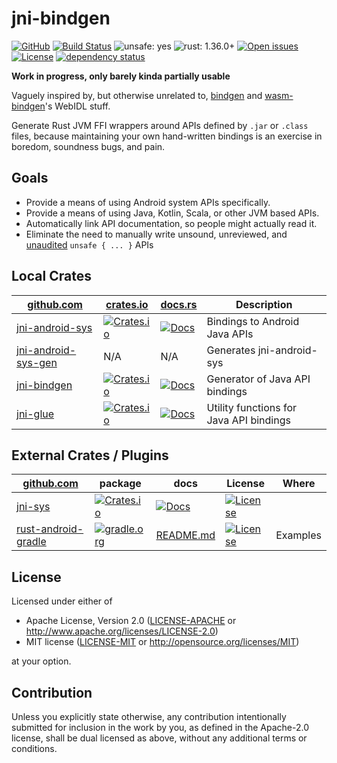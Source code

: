 # jni-bindgen

[![GitHub](https://img.shields.io/github/stars/MaulingMonkey/jni-bindgen.svg?label=GitHub&style=social)](https://github.com/MaulingMonkey/jni-bindgen)
[![Build Status](https://travis-ci.org/MaulingMonkey/jni-bindgen.svg)](https://travis-ci.org/MaulingMonkey/jni-bindgen)
![unsafe: yes](https://img.shields.io/badge/unsafe-yes-yellow.svg)
![rust: 1.36.0+](https://img.shields.io/badge/rust-1.36.0%2B-green.svg)
[![Open issues](https://img.shields.io/github/issues-raw/MaulingMonkey/jni-bindgen.svg)](https://github.com/MaulingMonkey/jni-bindgen/issues)
[![License](https://img.shields.io/crates/l/jni-bindgen.svg)](https://github.com/MaulingMonkey/jni-bindgen)
[![dependency status](https://deps.rs/repo/github/MaulingMonkey/jni-bindgen/status.svg)](https://deps.rs/repo/github/MaulingMonkey/jni-bindgen)

**Work in progress, only barely kinda partially usable**

Vaguely inspired by, but otherwise unrelated to, [bindgen](https://github.com/rust-lang/rust-bindgen) and
[wasm-bindgen](https://github.com/rustwasm/wasm-bindgen)'s WebIDL stuff.

Generate Rust JVM FFI wrappers around APIs defined by `.jar` or `.class` files, because maintaining your own
hand-written bindings is an exercise in boredom, soundness bugs, and pain.

## Goals

* Provide a means of using Android system APIs specifically.
* Provide a means of using Java, Kotlin, Scala, or other JVM based APIs.
* Automatically link API documentation, so people might actually read it.
* Eliminate the need to manually write unsound, unreviewed, and [unaudited](https://github.com/dpc/crev) `unsafe { ... }` APIs

## Local Crates

| [github.com](https://github.com)                                                                      | [crates.io](https://crates.io)                                                                                | [docs.rs](https://docs.rs)                                                                | Description |
| ----------------------------------------------------------------------------------------------------- | ------------------------------------------------------------------------------------------------------------- | ----------------------------------------------------------------------------------------- | ----------- |
| [jni-android-sys](https://github.com/MaulingMonkey/jni-bindgen/tree/master/jni-android-sys)           | [![Crates.io](https://img.shields.io/crates/v/jni-android-sys.svg)](https://crates.io/crates/jni-android-sys) | [![Docs](https://docs.rs/jni-android-sys/badge.svg)](https://docs.rs/jni-android-sys/)    | Bindings to Android Java APIs
| [jni-android-sys-gen](https://github.com/MaulingMonkey/jni-bindgen/tree/master/jni-android-sys-gen)   | N/A                                                                                                           | N/A                                                                                       | Generates jni-android-sys
| [jni-bindgen](https://github.com/MaulingMonkey/jni-bindgen/tree/master/jni-bindgen)                   | [![Crates.io](https://img.shields.io/crates/v/jni-bindgen.svg)](https://crates.io/crates/jni-bindgen)         | [![Docs](https://docs.rs/jni-bindgen/badge.svg)](https://docs.rs/jni-bindgen/)            | Generator of Java API bindings
| [jni-glue](https://github.com/MaulingMonkey/jni-bindgen/tree/master/jni-glue)                         | [![Crates.io](https://img.shields.io/crates/v/jni-glue.svg)](https://crates.io/crates/jni-glue)               | [![Docs](https://docs.rs/jni-glue/badge.svg)](https://docs.rs/jni-glue/)                  | Utility functions for Java API bindings

## External Crates / Plugins

| [github.com](https://github.com) | package | docs | License | Where |
| -------------------------------- | ------- | ---- | ------- | ----- |
| [jni-sys](https://github.com/sfackler/rust-jni-sys) | [![Crates.io](https://img.shields.io/crates/v/jni-sys.svg)](https://crates.io/crates/jni-sys) | [![Docs](https://docs.rs/jni-sys/badge.svg)](https://docs.rs/jni-sys/) | [![License](https://img.shields.io/crates/l/jni-sys.svg)](https://github.com/sfackler/rust-jni-sys/blob/master/README.md#license)
| [rust-android-gradle](https://github.com/mozilla/rust-android-gradle) | [![gradle.org](https://img.shields.io/maven-metadata/v/https/plugins.gradle.org/m2/org/mozilla/rust-android-gradle/rust-android/org.mozilla.rust-android-gradle.rust-android.gradle.plugin/maven-metadata.xml.svg?label=gradle.org&colorB=brightgreen)](https://plugins.gradle.org/plugin/org.mozilla.rust-android-gradle.rust-android)   | [README.md](https://github.com/mozilla/rust-android-gradle/blob/master/README.md) | [![License](https://img.shields.io/github/license/mozilla/rust-android-gradle)](https://github.com/MaulingMonkey/rust-android-gradle/blob/master/LICENSE) | Examples

## License

Licensed under either of

* Apache License, Version 2.0 ([LICENSE-APACHE](LICENSE-APACHE) or http://www.apache.org/licenses/LICENSE-2.0)
* MIT license ([LICENSE-MIT](LICENSE-MIT) or http://opensource.org/licenses/MIT)

at your option.

## Contribution

Unless you explicitly state otherwise, any contribution intentionally submitted
for inclusion in the work by you, as defined in the Apache-2.0 license, shall be
dual licensed as above, without any additional terms or conditions.

<!-- https://doc.rust-lang.org/1.4.0/complement-project-faq.html#why-dual-mit/asl2-license? -->
<!-- https://rust-lang-nursery.github.io/api-guidelines/necessities.html#crate-and-its-dependencies-have-a-permissive-license-c-permissive -->
<!-- https://choosealicense.com/licenses/apache-2.0/ -->
<!-- https://choosealicense.com/licenses/mit/ -->
